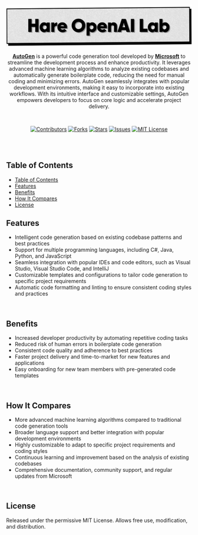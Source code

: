 <p align="center">
   <img src="https://raw.githubusercontent.com/harehimself/openai-lab/master/openai-lab.png">
</p>

<p align="center">
   <a href="https://microsoft.github.io/autogen"><strong>AutoGen</strong></a> is a powerful code generation tool developed by <a href="https://github.com/microsoft/autogen"><strong>Microsoft</strong></a> to streamline the development process and enhance productivity. It leverages advanced machine learning algorithms to analyze existing codebases and automatically generate boilerplate code, reducing the need for manual coding and minimizing errors. AutoGen seamlessly integrates with popular development environments, making it easy to incorporate into existing workflows. With its intuitive interface and customizable settings, AutoGen empowers developers to focus on core logic and accelerate project delivery.
</p>
<br>

<p align="center">
  <a href="https://github.com/harehimself/openai-lab/graphs/contributors">
    <img src="https://img.shields.io/github/contributors/harehimself/openai-lab" alt="Contributors"></a>
  <a href="https://github.com/harehimself/openai-lab/network/members">
    <img src="https://img.shields.io/github/forks/harehimself/openai-lab" alt="Forks"></a>
  <a href="https://github.com/harehimself/openai-lab/stargazers">
    <img src="https://img.shields.io/github/stars/harehimself/openai-lab" alt="Stars"></a>
  <a href="https://github.com/harehimself/openai-lab/issues">
    <img src="https://img.shields.io/github/issues/harehimself/openai-lab" alt="Issues"></a>
  <a href="https://github.com/harehimself/openai-lab/blob/main/LICENSE">
    <img src="https://img.shields.io/github/license/harehimself/openai-lab" alt="MIT License"></a>
</p>

<br><br>

## Table of Contents
- [Table of Contents](#table-of-contents)
- [Features](#features)
- [Benefits](#benefits)
- [How It Compares](#how-it-compares)
- [License](#license)

## Features
- Intelligent code generation based on existing codebase patterns and best practices
- Support for multiple programming languages, including C#, Java, Python, and JavaScript
- Seamless integration with popular IDEs and code editors, such as Visual Studio, Visual Studio Code, and IntelliJ
- Customizable templates and configurations to tailor code generation to specific project requirements
- Automatic code formatting and linting to ensure consistent coding styles and practices
<br>

## Benefits
- Increased developer productivity by automating repetitive coding tasks
- Reduced risk of human errors in boilerplate code generation
- Consistent code quality and adherence to best practices
- Faster project delivery and time-to-market for new features and applications
- Easy onboarding for new team members with pre-generated code templates
<br>

## How It Compares
- More advanced machine learning algorithms compared to traditional code generation tools
- Broader language support and better integration with popular development environments
- Highly customizable to adapt to specific project requirements and coding styles
- Continuous learning and improvement based on the analysis of existing codebases
- Comprehensive documentation, community support, and regular updates from Microsoft
<br>

## License
Released under the permissive MIT License. Allows free use, modification, and distribution.
